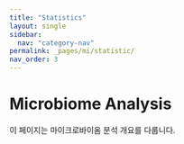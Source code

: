 ```yaml
---
title: "Statistics"
layout: single
sidebar:
  nav: "category-nav"
permalink: _pages/mi/statistic/
nav_order: 3
---
```


# Microbiome Analysis

이 페이지는 마이크로바이옴 분석 개요를 다룹니다.
